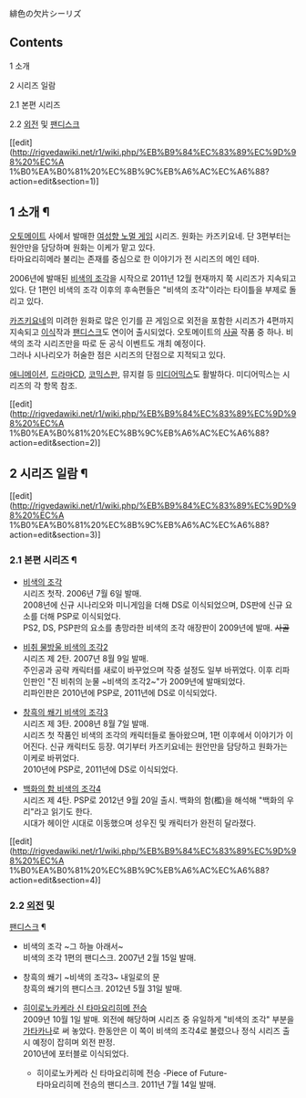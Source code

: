 緋色の欠片シーリズ

## Contents

    

1 소개

2 시리즈 일람

    

2.1 본편 시리즈

2.2 [외전](%EC%99%B8%EC%A0%84.md) 및
[팬디스크](%ED%8C%AC%EB%94%94%EC%8A%A4%ED%81%AC.md)

[[edit](http://rigvedawiki.net/r1/wiki.php/%EB%B9%84%EC%83%89%EC%9D%98%20%EC%A
1%B0%EA%B0%81%20%EC%8B%9C%EB%A6%AC%EC%A6%88?action=edit&section=1)]

## 1 소개 ¶

[오토메이트](%EC%98%A4%ED%86%A0%EB%A9%94%EC%9D%B4%ED%8A%B8.md) 사에서 발매한 [여성향 노멀 게임](%EC%97%AC%EC%84%B1%ED%96%A5%20%EB%85%B8%EB%A9%80%20%EA%B2%8C%EC%9E%84.md) 시리즈. 원화는 카즈키요네. 단 3편부터는 원안만을 담당하며 원화는 이케가 맡고 있다.  
타마요리히메라 불리는 존재를 중심으로 한 이야기가 전 시리즈의 메인 테마.

  

2006년에 발매된 [비색의 조각](%EB%B9%84%EC%83%89%EC%9D%98%20%EC%A1%B0%EA%B0%81.md)을
시작으로 2011년 12월 현재까지 쭉 시리즈가 지속되고 있다. 단 1편인 비색의 조각 이후의 후속편들은 "비색의 조각"이라는 타이틀을
부제로 돌리고 있다.

  

[카즈키요네](%EC%B9%B4%EC%A6%88%ED%82%A4%EC%9A%94%EB%84%A4.md)의 미려한 원화로 많은 인기를 끈
게임으로 외전을 포함한 시리즈가 4편까지 지속되고 [이식](%EC%9D%B4%EC%8B%9D.md)작과
[팬디스크](%ED%8C%AC%EB%94%94%EC%8A%A4%ED%81%AC.md)도 연이어 출시되었다. 오토메이트의
[사골](%EC%82%AC%EA%B3%A8.md) 작품 중 하나. 비색의 조각 시리즈만을 따로 둔 공식 이벤트도 개최 예정이다.  
그러나 시나리오가 허술한 점은 시리즈의 단점으로 지적되고 있다.

  

[애니메이션](%EC%95%A0%EB%8B%88%EB%A9%94%EC%9D%B4%EC%85%98.md), [드라마CD](%EB%93%9C%EB%9D%BC%EB%A7%88%20CD.md),
[코믹스판](%EC%BD%94%EB%AF%B9%EC%8A%A4%ED%8C%90.md), 뮤지컬 등
[미디어믹스](%EB%AF%B8%EB%94%94%EC%96%B4%EB%AF%B9%EC%8A%A4.md)도 활발하다. 미디어믹스는
시리즈의 각 항목 참조.

[[edit](http://rigvedawiki.net/r1/wiki.php/%EB%B9%84%EC%83%89%EC%9D%98%20%EC%A
1%B0%EA%B0%81%20%EC%8B%9C%EB%A6%AC%EC%A6%88?action=edit&section=2)]

## 2 시리즈 일람 ¶

[[edit](http://rigvedawiki.net/r1/wiki.php/%EB%B9%84%EC%83%89%EC%9D%98%20%EC%A
1%B0%EA%B0%81%20%EC%8B%9C%EB%A6%AC%EC%A6%88?action=edit&section=3)]

### 2.1 본편 시리즈 ¶

  * [비색의 조각](%EB%B9%84%EC%83%89%EC%9D%98%20%EC%A1%B0%EA%B0%81.md)   
시리즈 첫작. 2006년 7월 6일 발매.  
2008년에 신규 시나리오와 미니게임을 더해 DS로 이식되었으며, DS판에 신규 요소를 더해 PSP로 이식되었다.  
PS2, DS, PSP판의 요소를 총망라한 비색의 조각 애장판이 2009년에 발매. <del>사골</del>  

  * [비취 물방울 비색의 조각2](%EB%B9%84%EC%B7%A8%20%EB%AC%BC%EB%B0%A9%EC%9A%B8%20%EB%B9%84%EC%83%89%EC%9D%98%20%EC%A1%B0%EA%B0%812.md)  
시리즈 제 2탄. 2007년 8월 9일 발매.  
주인공과 공략 캐릭터를 새로이 바꾸었으며 작중 설정도 일부 바뀌었다. 이후 리파인판인 "진 비취의 눈물 ~비색의 조각2~"가 2009년에
발매되었다.  
리파인판은 2010년에 PSP로, 2011년에 DS로 이식되었다.  

  * [창흑의 쐐기 비색의 조각3](%EC%B0%BD%ED%9D%91%EC%9D%98%20%EC%90%90%EA%B8%B0%20%EB%B9%84%EC%83%89%EC%9D%98%20%EC%A1%B0%EA%B0%813.md)  
시리즈 제 3탄. 2008년 8월 7일 발매.  
시리즈 첫 작품인 비색의 조각의 캐릭터들로 돌아왔으며, 1편 이후에서 이야기가 이어진다. 신규 캐릭터도 등장. 여기부터 카즈키요네는 원안만을
담당하고 원화가는 이케로 바뀌었다.  
2010년에 PSP로, 2011년에 DS로 이식되었다.  

  * [백화의 함 비색의 조각4](%EB%B0%B1%ED%99%94%EC%9D%98%20%ED%95%A8%20%EB%B9%84%EC%83%89%EC%9D%98%20%EC%A1%B0%EA%B0%814.md)  
시리즈 제 4탄. PSP로 2012년 9월 20일 출시. 백화의 함(檻)을 해석해 "백화의 우리"라고 읽기도 한다.  
시대가 헤이안 시대로 이동했으며 성우진 및 캐릭터가 완전히 달라졌다.  

[[edit](http://rigvedawiki.net/r1/wiki.php/%EB%B9%84%EC%83%89%EC%9D%98%20%EC%A
1%B0%EA%B0%81%20%EC%8B%9C%EB%A6%AC%EC%A6%88?action=edit&section=4)]

### 2.2 [외전](%EC%99%B8%EC%A0%84.md) 및
[팬디스크](%ED%8C%AC%EB%94%94%EC%8A%A4%ED%81%AC.md) ¶

  * 비색의 조각 ~그 하늘 아래서~  
비색의 조각 1편의 팬디스크. 2007년 2월 15일 발매.  

  * 창흑의 쐐기 ~비색의 조각3~ 내일로의 문  
창흑의 쐐기의 팬디스크. 2012년 5월 31일 발매.  

  * [히이로노카케라 신 타마요리히메 전승](%ED%9E%88%EC%9D%B4%EB%A1%9C%EB%85%B8%EC%B9%B4%EC%BC%80%EB%9D%BC%20%EC%8B%A0%20%ED%83%80%EB%A7%88%EC%9A%94%EB%A6%AC%ED%9E%88%EB%A9%94%20%EC%A0%84%EC%8A%B9.md)  
2009년 10월 1일 발매. 외전에 해당하며 시리즈 중 유일하게 "비색의 조각" 부분을
[가타카나](%EA%B0%80%ED%83%80%EC%B9%B4%EB%82%98.md)로 써 놓았다. 한동안은 이 쪽이 비색의 조각4로
불렸으나 정식 시리즈 출시 예정이 잡히며 외전 판정.  
2010년에 포터블로 이식되었다.  
  

    * 히이로노카케라 신 타마요리히메 전승 -Piece of Future-  
타마요리히메 전승의 팬디스크. 2011년 7월 14일 발매.

